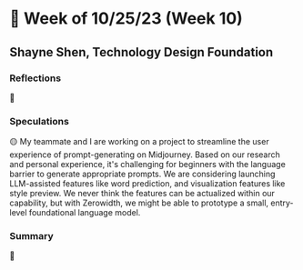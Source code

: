 # 🤔 Week of 10/25/23 (Week 10)
## Shayne Shen, Technology Design Foundation

### Reflections

🔴 

### Speculations

🟡 My teammate and I are working on a project to streamline the user experience of prompt-generating on Midjourney. Based on our research and personal experience, it's challenging for beginners with the language barrier to generate appropriate prompts. We are considering launching LLM-assisted features like word prediction, and visualization features like style preview. We never think the features can be actualized within our capability, but with Zerowidth, we might be able to prototype a small, entry-level foundational language model.  

### Summary
🔵 
